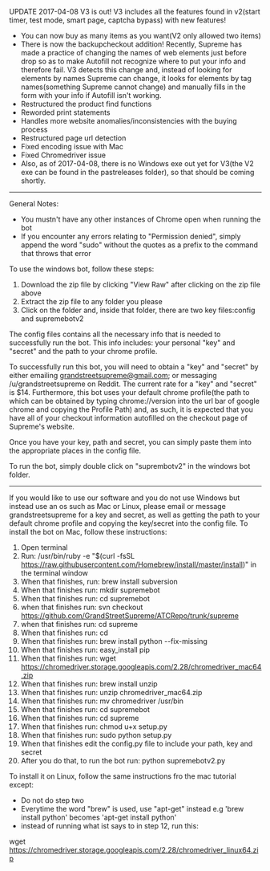 
UPDATE 2017-04-08 
V3 is out! V3 includes all the features found in v2(start timer, test mode, smart page, captcha bypass) with new features!
- You can now buy as many items as you want(V2 only allowed two items)
- There is now the backupcheckout addition! Recently, Supreme has made a practice of changing the names of web elements just before drop so as to make Autofill not recognize where to put your info and therefore fail. V3 detects this change and, instead of looking for elements by names Supreme can change, it looks for elements by tag names(something Supreme cannot change) and manually fills in the form with your info if Autofill isn't working.
- Restructured the product find functions
- Reworded print statements
- Handles more website anomalies/inconsistencies with the buying process
- Restructured page url detection
- Fixed encoding issue with Mac
- Fixed Chromedriver issue
- Also, as of 2017-04-08, there is no Windows exe out yet for V3(the V2 exe can be found in the pastreleases folder), so that should be coming shortly. 

-----------------------------------------------------------------------------------------------------------------------------
General Notes:
- You mustn't have any other instances of Chrome open when running the bot
- If you encounter any errors relating to "Permission denied", simply append the word "sudo" without the quotes as a prefix to the command that throws that error

To use the windows bot, follow these steps:
1. Download the zip file by clicking "View Raw" after clicking on the zip file above
2. Extract the zip file to any folder you please
3. Click on the folder and, inside that folder, there are two key files:config and supremebotv2

The config files contains all the necessary info that is needed to successfully run the bot. This info includes: your personal "key" and "secret" and the path to your chrome profile.

To successfully run this bot, you will need to obtain a "key" and "secret" by either emailing grandstreetsupreme@gmail.com; or messaging /u/grandstreetsupreme on Reddit. The current rate for a "key" and "secret" is $14. 
Furthermore, this bot uses your default chrome profile(the path to which can be obtained by typing chrome://version into the url bar of google chrome and copying the Profile Path) and, as such, it is expected that you have all of your checkout information autofilled on the checkout page of Supreme's website. 

Once you have your key, path and secret, you can simply paste them into the appropriate places in the config file.

To run the bot, simply double click on "suprembotv2" in the windows bot folder. 

----------------------------------------------------------------------------------------------------------------------------
If you would like to use our software and you do not use Windows but instead use an os such as Mac or Linux, please  email or message grandstreetsupreme for a key and secret, as well as getting the path to your default chrome profile and copying the key/secret into the config file. To install the bot on Mac, follow these instructions:
1. Open terminal
2. Run: /usr/bin/ruby -e "$(curl -fsSL https://raw.githubusercontent.com/Homebrew/install/master/install)" in the terminal window
3. When that finishes, run: brew install subversion
4. When that finishes run: mkdir supremebot
5. When that finishes run: cd supremebot
7. when that finishes run: svn checkout https://github.com/GrandStreetSupreme/ATCRepo/trunk/supreme
8. when that finishes run: cd supreme
9. When that finishes run: cd
10. When that finishes run: brew install python --fix-missing
11. When that finishes run: easy_install pip
12. When that finishes run: wget https://chromedriver.storage.googleapis.com/2.28/chromedriver_mac64.zip
13. When that finishes run: brew install unzip
14. When that finishes run: unzip chromedriver_mac64.zip
15. When that finishes run: mv chromedriver /usr/bin
16. When that finishes run: cd supremebot
17. When that finishes run: cd supreme
18. When that finishes run: chmod u+x setup.py
19. When that finishes run: sudo python setup.py
20. When that finishes edit the config.py file to include your path, key and secret
20. After you do that, to run the bot run: python supremebotv2.py

To install it on Linux, follow the same instructions fro the mac tutorial except:
- Do not do step two
- Everytime the word "brew" is used, use "apt-get" instead e.g 'brew install python' becomes 'apt-get install python'
- instead of running what ist says to in step 12, run this: 


wget https://chromedriver.storage.googleapis.com/2.28/chromedriver_linux64.zip
